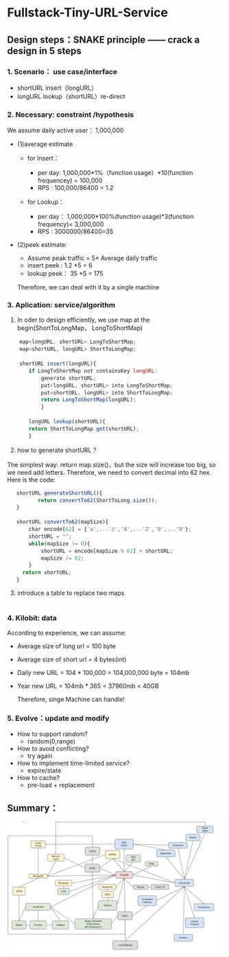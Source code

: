 # Fullstack-Tiny-URL-Service
## Design steps：SNAKE principle —— crack a design in 5 steps
### 1. Scenario： use case/interface
* shortURL insert（longURL）   
* longURL lookup（shortURL）re-direct

### 2. Necessary: constraint /hypothesis 

 We assume daily active user： 1,000,000
  - (1)average estimate
    - for Insert： 
      - per day: 1,000,000*1%（function usage）*10(function frequencey) = 100,000 
      - RPS : 100,000/86400 = 1.2

    - for Lookup：
      - per day： 1,000,000*100%(function usage)*3(function frequency)= 3,000,000
      - RPS : 3000000/86400=35  

  - (2)peek estimate:

     - Assume peak traffic = 5* Average daily traffic
     - insert peek : 1.2 *5 = 6
     - lookup peek： 35 *5 = 175

     Therefore, we can deal with it by a single machine

### 3. Aplication: service/algorithm
1. In oder to design efficiently, we use map at the begin(ShortToLongMap， LongToShortMap)

```javascript
    map<longURL, shortURL> LongToShortMap;
    map<shortURL, longURL> ShortToLongMap;
    
    shortURL insert(longURL){
       if LongToShortMap not containsKey longURL:
           generate shortURL;
           put<longURL, shortURL> into LongToShortMap;
           put<shortURL, longURL> into ShortToLongMap;
           return LongToShortMap(longURL);
           }
       
       longURL lookup(shortURL){
       return ShortToLongMap.get(shortURL);
       }
```
2. how to generate shortURL？

The simplest way: return map.size()，but the size will increase too big, so we need add letters.
Therefore, we need to convert decimal into 62 hex. Here is the code:
 ```javascript   
    shortURL generateShortURL(){
           return convertTo62(ShortToLong.size());
    }
    
    shortURL convertTo62(mapSize){
        char encode[62] = {'a',...'z','A',...'Z','0',...'9'};
        shortURL = "";
        while(mapSize != 0){
            shortURL = encode[mapSize % 62] + shortURL;
            mapSize /= 62;
        }
      return shortURL;
    }
 ```
3. introduce a table to replace two maps                                                                                       

### 4. Kilobit: data 

According to experience, we can assume:

* Average size of long url = 100 byte

* Average size of short url = 4 bytes(int)

* Daily new URL = 104 * 100,000 = 104,000,000 byte = 104mb

* Year new URL = 104mb * 365 = 37960mb < 40GB

  Therefore, singe Machine can handle!

### 5. Evolve：update and modify

* How to support random? 
  - random(0,range)
* How to avoid conflicting?
  - try again
* How to implement time-limited service?
  - expire/state
* How to cache? 
  - pre-load  + replacement

## Summary：

  <img src="https://github.com/Attriumph/Fullstack-Tiny-URL-Service/blob/master/images/summary.png" alt="summary" width="800" style="display:inline" />

